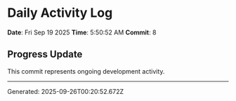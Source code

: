 # Daily Activity Log

**Date**: Fri Sep 19 2025
**Time**: 5:50:52 AM
**Commit**: 8

## Progress Update

This commit represents ongoing development activity.

---
Generated: 2025-09-26T00:20:52.672Z

